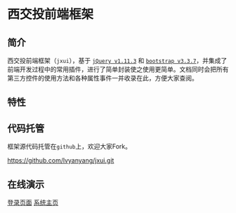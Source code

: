 # 西交投前端框架

## 简介
西交投前端框架（`jxui`），基于 [`jQuery v1.11.3`](https://jquery.com/) 和 [`bootstrap v3.3.7`](https://getbootstrap.com/docs/3.3/)，并集成了前端开发过程中的常用插件，进行了简单封装使之使用更简单。文档同时会把所有第三方控件的使用方法和各种属性事件一并收录在此，方便大家查阅。

## 特性

## 代码托管
框架源代码托管在`github`上，欢迎大家Fork。

https://github.com/lvyanyang/jxui.git

## 在线演示

[登录页面](demo/login.html)
[系统主页](demo/index.html)
